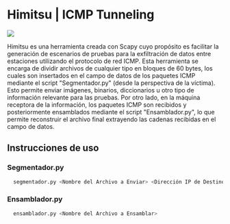 # Himitsu | ICMP Tunneling

![](https://cdn-icons-png.flaticon.com/512/2267/2267436.png)


Himitsu es una herramienta creada con Scapy cuyo propósito es facilitar la generación de escenarios de pruebas para la exfiltración de datos entre estaciones utilizando el protocolo de red ICMP. Esta herramienta se encarga de dividir archivos de cualquier tipo en bloques de 60 bytes, los cuales son insertados en el campo de datos de los paquetes ICMP mediante el script "Segmentador.py" (desde la perspectiva de la víctima). Esto permite enviar imágenes, binarios, diccionarios u otro tipo de información relevante para las pruebas. Por otro lado, en la máquina receptora de la información, los paquetes ICMP son recibidos y posteriormente ensamblados mediante el script "Ensamblador.py", lo que permite reconstruir el archivo final extrayendo las cadenas recibidas en el campo de datos.

## Instrucciones de uso

### Segmentador.py
```bash
  segmentador.py <Nombre del Archivo a Enviar> <Dirección IP de Destino>
```
### Ensamblador.py
```bash
  ensamblador.py <Nombre del Archivo a Ensamblar>
```
